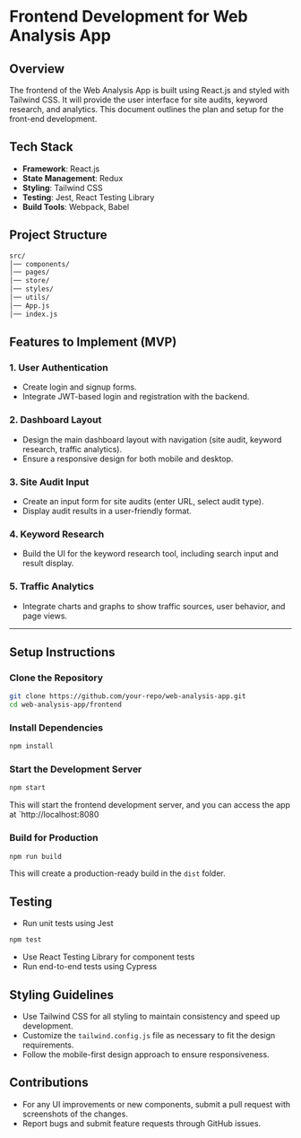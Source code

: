 # Frontend Development for Web Analysis App

## Overview
The frontend of the Web Analysis App is built using React.js and styled with Tailwind CSS. It will provide the user interface for site audits, keyword research, and analytics. This document outlines the plan and setup for the front-end development.

## Tech Stack
- **Framework**: React.js
- **State Management**: Redux
- **Styling**: Tailwind CSS
- **Testing**: Jest, React Testing Library
- **Build Tools**: Webpack, Babel

## Project Structure
```bash
src/
│── components/
│── pages/
│── store/
│── styles/
│── utils/
│── App.js
│── index.js
```

## Features to Implement (MVP)

### 1. User Authentication
- Create login and signup forms.
- Integrate JWT-based login and registration with the backend.

### 2. Dashboard Layout
- Design the main dashboard layout with navigation (site audit, keyword research, traffic analytics).
- Ensure a responsive design for both mobile and desktop.

### 3. Site Audit Input
- Create an input form for site audits (enter URL, select audit type).
- Display audit results in a user-friendly format.

### 4. Keyword Research
- Build the UI for the keyword research tool, including search input and result display.

### 5. Traffic Analytics
- Integrate charts and graphs to show traffic sources, user behavior, and page views.

---
## Setup Instructions

### Clone the Repository
```bash
git clone https://github.com/your-repo/web-analysis-app.git
cd web-analysis-app/frontend
```

### Install Dependencies
```bash
npm install
```

### Start the Development Server
```bash
npm start
```

This will start the frontend development server, and you can access the app at `http://localhost:8080

### Build for Production
```bash
npm run build
```

This will create a production-ready build in the `dist` folder.

## Testing
- Run unit tests using Jest
```bash
npm test
```
- Use React Testing Library for component tests
- Run end-to-end tests using Cypress

## Styling Guidelines

- Use Tailwind CSS for all styling to maintain consistency and speed up development.
- Customize the ```tailwind.config.js``` file as necessary to fit the design requirements.
- Follow the mobile-first design approach to ensure responsiveness.

## Contributions
- For any UI improvements or new components, submit a pull request with screenshots of the changes.
- Report bugs and submit feature requests through GitHub issues.

